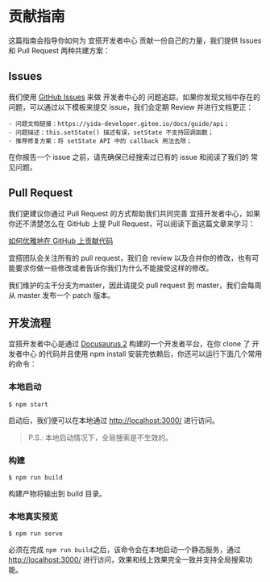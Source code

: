 # 贡献指南

这篇指南会指导你如何为 宜搭开发者中心 贡献一份自己的力量，我们提供 Issues 和 Pull Request 两种共建方案：

## Issues

我们使用 [GitHub Issues](https://github.com/dingtalk-yida/developer-site/issues) 来做 开发者中心的 问题追踪，如果你发现文档中存在的问题，可以通过以下模板来提交 issue，我们会定期 Review 并进行文档更正：

```
- 问题文档链接：https://yida-developer.gitee.io/docs/guide/api；
- 问题描述：this.setState() 描述有误，setState 不支持回调函数；
- 推荐修复方案：将 setState API 中的 callback 用法去除；
```

在你报告一个 issue 之前，请先确保已经搜索过已有的 issue 和阅读了我们的 常见问题。

## Pull Request

我们更建议你通过 Pull Request 的方式帮助我们共同完善 宜搭开发者中心，如果你还不清楚怎么在 GitHub 上提 Pull Request，可以阅读下面这篇文章来学习：

[如何优雅地在 GitHub 上贡献代码](https://segmentfault.com/a/1190000000736629)

宜搭团队会关注所有的 pull request，我们会 review 以及合并你的修改，也有可能要求你做一些修改或者告诉你我们为什么不能接受这样的修改。

我们维护的主干分支为master，因此请提交 pull request 到 master，我们会每周从 master 发布一个 patch 版本。

## 开发流程

宜搭开发者中心是通过 [Docusaurus 2](https://docusaurus.io/) 构建的一个开发者平台，在你 clone 了 开发者中心 的代码并且使用 npm install 安装完依赖后，你还可以运行下面几个常用的命令：

### 本地启动

```
$ npm start
```

启动后，我们便可以在本地通过 [http://localhost:3000/](http://localhost:3000) 进行访问。

> P.S.: 本地启动情况下，全局搜索是不生效的。

### 构建

```
$ npm run build
```

构建产物将输出到 build 目录。

### 本地真实预览

```
$ npm run serve
```

必须在完成 `npm run build`之后，该命令会在本地启动一个静态服务，通过 [http://localhost:3000/](http://localhost:3000) 进行访问，效果和线上效果完全一致并支持全局搜索功能。
